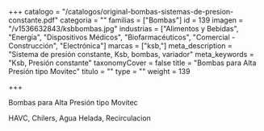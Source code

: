 +++
catalogo = "/catalogos/original-bombas-sistemas-de-presion-constante.pdf"
categoria = ""
familias = ["Bombas"]
id = 139
imagen = "/v1536632843/ksbbombas.jpg"
industrias = ["Alimentos y Bebidas", "Energía", "Dispositivos Médicos", "Biofarmacéuticos", "Comercial - Construcción", "Electrónica"]
marcas = ["ksb,"]
meta_description = "Sistema de presión constante, Ksb, bombas, variador"
meta_keywords = "Ksb, Presión constante"
taxonomyCover = false
title = "Bombas para Alta Presión tipo Movitec"
titulo = ""
type = ""
weight = 139

+++
<p>Bombas para Alta Presión tipo Movitec</p>
<p>HAVC, Chilers, Agua Helada, Recirculacion </p>